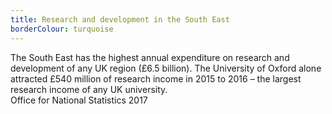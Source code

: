 ```yaml
---
title: Research and development in the South East
borderColour: turquoise
---
```

The South East has the highest annual expenditure on research and development of any UK region (£6.5 billion). The University of Oxford alone attracted £540 million of research income in 2015 to 2016 – the largest research income of any UK university.  
Office for National Statistics 2017
